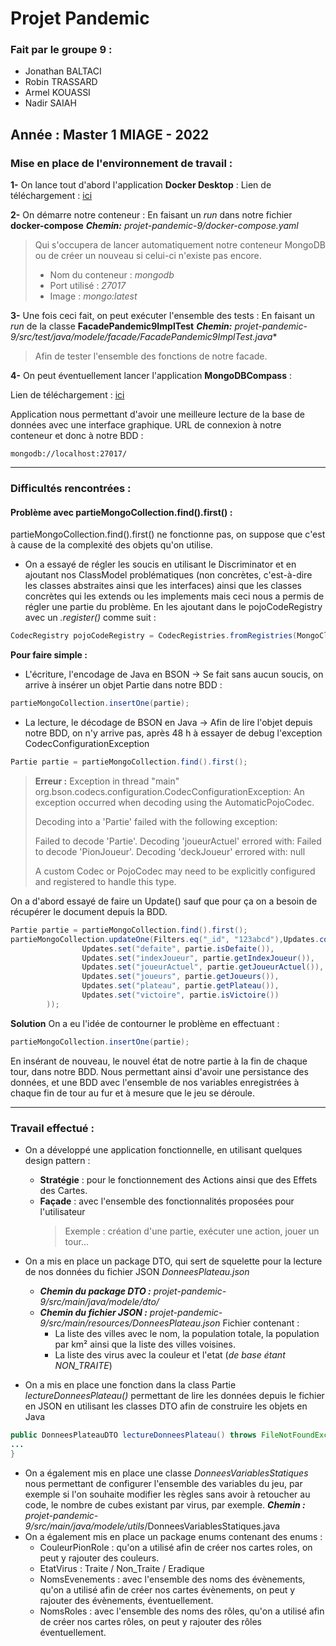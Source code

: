 # Projet Pandemic

### Fait par le groupe 9 :
- Jonathan BALTACI
- Robin TRASSARD
- Armel KOUASSI
- Nadir SAIAH

Année : Master 1 MIAGE - 2022
------------

### Mise en place de l'environnement de travail :

**1-** On lance tout d'abord l'application **Docker Desktop** :
Lien de téléchargement : [ici](https://www.docker.com/products/docker-desktop/)

**2-** On démarre notre conteneur :
En faisant un *run* dans notre fichier **docker-compose**
***Chemin:** projet-pandemic-9/docker-compose.yaml*
>Qui s'occupera de lancer automatiquement notre conteneur MongoDB ou de créer un nouveau si celui-ci n'existe pas encore.
>- Nom du conteneur : *mongodb*
>- Port utilisé : *27017*
>- Image : *mongo:latest*

**3-** Une fois ceci fait, on peut exécuter l'ensemble des tests :
En faisant un *run* de la classe **FacadePandemic9ImplTest**
***Chemin:** projet-pandemic-9/src/test/java/modele/facade/FacadePandemic9ImplTest.java**
>Afin de tester l'ensemble des fonctions de notre facade.

**4-** On peut éventuellement lancer l'application **MongoDBCompass** :

Lien de téléchargement : [ici](https://www.mongodb.com/try/download/compass)

Application nous permettant d'avoir une meilleure lecture de la base de données avec une interface graphique.
URL de connexion à notre conteneur et donc à notre BDD :
```
mongodb://localhost:27017/
```
-----------------------------------
### Difficultés rencontrées :

#### Problème avec partieMongoCollection.find().first() :
partieMongoCollection.find().first() ne fonctionne pas, on suppose que c'est à cause de la complexité des objets qu'on utilise.
- On a essayé de régler les soucis en utilisant le Discriminator et en ajoutant nos ClassModel problématiques (non concrètes, c'est-à-dire les classes abstraites ainsi que les interfaces) ainsi que les classes concrètes qui les extends ou les implements mais ceci nous a permis de régler une partie du problème.
  En les ajoutant dans le pojoCodeRegistry avec un *.register()* comme suit :
```java
CodecRegistry pojoCodeRegistry = CodecRegistries.fromRegistries(MongoClientSettings.getDefaultCodecRegistry(), CodecRegistries.fromProviders(PojoCodecProvider.builder().automatic(true).register(classJoueur,classCarteScientifique, classEvent,classCarteParUneNuitTranquille,classPontAerien,classPop,classPrev,classSub,classRole,classChercheuse, classExpert,classCarteMedecin, classCartePlan, classRepart, classSpecia).build()));
```
**Pour faire simple :**
- L'écriture, l'encodage de Java en BSON -> Se fait sans aucun soucis, on arrive à insérer un objet Partie dans notre BDD :
```java
partieMongoCollection.insertOne(partie);
```
- La lecture, le décodage de BSON en Java -> Afin de lire l'objet depuis notre BDD, on n'y arrive pas, après 48 h à essayer de debug l'exception CodecConfigurationException
```java
Partie partie = partieMongoCollection.find().first();
```
>**Erreur :**
>Exception in thread "main" org.bson.codecs.configuration.CodecConfigurationException: An exception occurred when decoding using the AutomaticPojoCodec.
>
>Decoding into a 'Partie' failed with the following exception:
>
>Failed to decode 'Partie'. Decoding 'joueurActuel' errored with: Failed to decode 'PionJoueur'. Decoding 'deckJoueur' errored with: null
>
>A custom Codec or PojoCodec may need to be explicitly configured and registered to handle this type.

On a d'abord essayé de faire un Update() sauf que pour ça on a besoin de récupérer le document depuis la BDD.
```java
Partie partie = partieMongoCollection.find().first();
partieMongoCollection.updateOne(Filters.eq("_id", "123abcd"),Updates.combine(  
                Updates.set("defaite", partie.isDefaite()),  
                Updates.set("indexJoueur", partie.getIndexJoueur()),  
                Updates.set("joueurActuel", partie.getJoueurActuel()),  
                Updates.set("joueurs", partie.getJoueurs()), 
                Updates.set("plateau", partie.getPlateau()),
                Updates.set("victoire", partie.isVictoire())  
        ));
```

**Solution**
On a eu l'idée de contourner le problème en effectuant :
```java
partieMongoCollection.insertOne(partie);
``` 
En insérant de nouveau, le nouvel état de notre partie à la fin de chaque tour, dans notre BDD. Nous permettant ainsi d'avoir une persistance des données, et une BDD avec l'ensemble de nos variables enregistrées à chaque fin de tour au fur et à mesure que le jeu se déroule.

-----------------------------------
### Travail effectué :
- On a développé une application fonctionnelle, en utilisant quelques design pattern :
    - **Stratégie** : pour le fonctionnement des Actions ainsi que des Effets des Cartes.
    - **Façade** : avec l'ensemble des fonctionnalités proposées pour l'utilisateur
      > Exemple : création d'une partie, exécuter une action, jouer un tour...

- On a mis en place un package DTO, qui sert de squelette pour la lecture de nos données du fichier JSON *DonneesPlateau.json*
    - ***Chemin du package DTO :** projet-pandemic-9/src/main/java/modele/dto/*
    - ***Chemin du fichier JSON :** projet-pandemic-9/src/main/resources/DonneesPlateau.json*
      Fichier contenant :
        - La liste des villes avec le nom, la population totale, la population par km² ainsi que la liste des villes voisines.
        - La liste des virus avec la couleur et l'etat (*de base étant NON_TRAITE*)
- On a mis en place une fonction dans la class Partie *lectureDonneesPlateau()* permettant de lire les données depuis le fichier en JSON en utilisant les classes DTO afin de construire les objets en Java
```java
public DonneesPlateauDTO lectureDonneesPlateau() throws FileNotFoundException {
...
}
```
- On a également mis en place une classe *DonneesVariablesStatiques* nous permettant de configurer l'ensemble des variables du jeu, par exemple si l'on souhaite modifier les règles sans avoir à retoucher au code, le nombre de cubes existant par virus, par exemple.
  ***Chemin :** projet-pandemic-9/src/main/java/modele/utils*/DonneesVariablesStatiques.java
- On a également mis en place un package enums contenant des enums :
    - CouleurPionRole : qu'on a utilisé afin de créer nos cartes roles, on peut y rajouter des couleurs.
    - EtatVirus : Traite / Non_Traite / Eradique
    - NomsEvenements : avec l'ensemble des noms des évènements, qu'on a utilisé afin de créer nos cartes évènements, on peut y rajouter des évènements, éventuellement.
    - NomsRoles : avec l'ensemble des noms des rôles, qu'on a utilisé afin de créer nos cartes rôles, on peut y rajouter des rôles éventuellement.